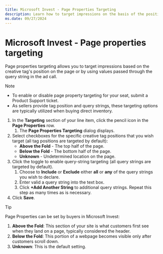 ```yaml
---
title: Microsoft Invest - Page Properties Targeting
description: Learn how to target impressions on the basis of the position of the creative tag on the page or based on values passed in the query string of the ad call.   
ms.date: 09/27/2024
---
```


# Microsoft Invest - Page properties targeting

Page properties targeting allows you to target impressions based on the creative tag's position on the page or by using values passed through the query string in the ad call.

> [!NOTE]
>
> - To enable or disable page property targeting for your seat, submit a Product Support ticket.
> - As sellers provide tag position and query strings, these targeting options are typically utilized when buying direct inventory.

1. In the **Targeting** section of your line item, click the pencil icon in the **Page Properties** row.
    1. The **Page Properties Targeting** dialog displays.
1. Select checkboxes for the specific creative tag positions that you wish target (all tag positions are targeted by default):
    - **Above the Fold** - The top half of the page.
    - **Below the Fold** - The bottom half of the page.
    - **Unknown** - Undetermined location on the page.
1. Click the toggle to enable query-string targeting (all query strings are targeted by default).
    1. Choose to **Include** or **Exclude** either **all** or **any** of the query strings you wish to declare.
    1. Enter valid a query string into the text box.
    1. Click **+Add Another String** to additional query strings. Repeat this step as many times as is necessary.
1. Click **Save**.

> [!TIP]
> Page Properties can be set by buyers in Microsoft Invest:
>
> 1. **Above the Fold**: This section of your site is what customers first see when they land on a page, typically considered the header.
> 1. **Below the Fold**: This portion of a webpage becomes visible only after customers scroll down.
> 1. **Unknown**: This is the default setting.
